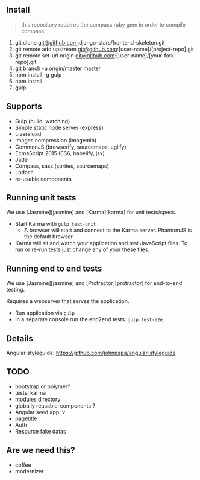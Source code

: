 
## Install

> this repository requires the compass ruby gem in order to compile compass.

1. git clone git@github.com:django-stars/frontend-skeleton.git
2. git remote add upstream git@github.com:[user-name]/[project-repo].git
3. git remote set-url origin git@github.com:[user-name]/[your-fork-repo].git
4. git branch -u origin/master master
5. npm install -g gulp
6. npm install
7. gulp

## Supports

* Gulp (build, watching)
* Simple static node server (express)
* Livereload
* Images compression (imagemin)
* CommonJS (browserify, sourcemaps, uglify)
* EcmaScript 2015 (ES6, babelify, jsx)
* Jade
* Compass, sass (sprites, sourcemaps)
* Lodash
* re-usable components

## Running unit tests

We use [Jasmine][jasmine] and [Karma][karma] for unit tests/specs.

- Start Karma with `gulp test-unit`
  - A browser will start and connect to the Karma server. PhantomJS is the default browser.
- Karma will sit and watch your application and test JavaScript files. To run or re-run tests just
  change any of your these files.

## Running end to end tests

We use [Jasmine][jasmine] and [Protractor][protractor] for end-to-end testing.

Requires a webserver that serves the application.

- Run application via `gulp`
- In a separate console run the end2end tests: `gulp test-e2e`.

## Details

Angular styleguide: https://github.com/johnpapa/angular-styleguide

## TODO

* bootstrap or polymer?
* tests, karma
* modules directory
* globally reusable-components ?
* <div>Angular seed app: v<span app-version></span></div>
* pagetitle
* Auth
* Resource fake datas

## Are we need this?

* coffee
* modernizer
